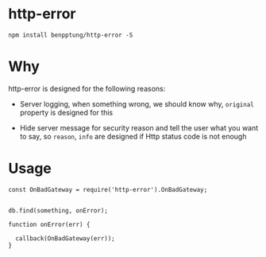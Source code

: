 # http-error

```
npm install benpptung/http-error -S
```

# Why
http-error is designed for the following reasons:

- Server logging, when something wrong, we should know why, `original` property is designed for this

- Hide server message for security reason and tell the user what you want to say, so `reason`, `info` are designed if Http status code is not enough

# Usage
```
const OnBadGateway = require('http-error').OnBadGateway;


db.find(something, onError);

function onError(err) {

  callback(OnBadGateway(err));
}

```
